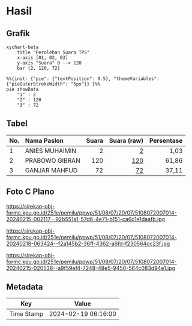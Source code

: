 # Hasil

## Grafik

```mermaid
xychart-beta
    title "Perolehan Suara TPS"
    x-axis [01, 02, 03]
    y-axis "Suara" 0 --> 120
    bar [2, 120, 72]
```

```mermaid
%%{init: {"pie": {"textPosition": 0.5}, "themeVariables": {"pieOuterStrokeWidth": "5px"}} }%%
pie showData
    "1" : 2
    "2" : 120
    "3" : 72
```

## Tabel

| No. | Nama Paslon    | Suara | Suara (raw) | Persentase |
|:--- |:-------------- | -----:| -----------:| ----------:|
| 1   | ANIES MUHAIMIN | 2     | [2][p-1]    | 1,03       |
| 2   | PRABOWO GIBRAN | 120   | [120][p-2]  | 61,86      |
| 3   | GANJAR MAHFUD  | 72    | [72][p-3]   | 37,11      |


[p-1]: https://github.com/gigit-pemilu/pemilu-2024-51-bali/blob/main/pilpres/hitung-suara/sub/51-bali/sub/08-buleleng/sub/07-sawan/sub/2007-menyali/sub/014-tps/sub/paslon-1.txt
[p-2]: https://github.com/gigit-pemilu/pemilu-2024-51-bali/blob/main/pilpres/hitung-suara/sub/51-bali/sub/08-buleleng/sub/07-sawan/sub/2007-menyali/sub/014-tps/sub/paslon-2.txt
[p-3]: https://github.com/gigit-pemilu/pemilu-2024-51-bali/blob/main/pilpres/hitung-suara/sub/51-bali/sub/08-buleleng/sub/07-sawan/sub/2007-menyali/sub/014-tps/sub/paslon-3.txt

## Foto C Plano

https://sirekap-obj-formc.kpu.go.id/251e/pemilu/ppwp/51/08/07/20/07/5108072007014-20240215-002117--92b551a1-57d6-4e71-b151-ca6c1e1daafb.jpg

https://sirekap-obj-formc.kpu.go.id/251e/pemilu/ppwp/51/08/07/20/07/5108072007014-20240218-063424--f2a145b2-36ff-4362-a6fd-f230564cc23f.jpg

https://sirekap-obj-formc.kpu.go.id/251e/pemilu/ppwp/51/08/07/20/07/5108072007014-20240215-020536--a9f59ef4-7248-48e5-9450-564c083d94e1.jpg


## Metadata

| Key        | Value               |
| ---------- | ------------------- |
| Time Stamp | 2024-02-19 06:16:00 |



